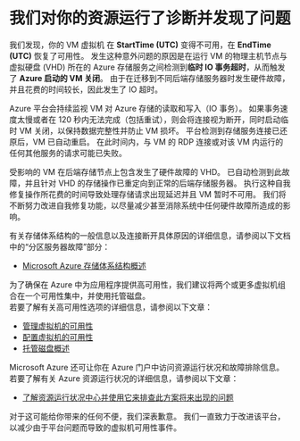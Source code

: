 <properties
    pageTitle="VMA RCA"
    description="RCA - 容器关闭 - E17 后端存储服务器硬件故障 - 迁移"
    infoBubbleText="发现最近已重新启动。 请参阅右侧的详细信息。"
    service="microsoft.compute"
    resource="virtualmachines"
    authors="jozender"
    displayOrder=""
    articleId="UnexpectedVMReboot_RCA-Container_shutdown-E17_Backend_Storage_Server_Hardware_Failure_Migration"
    diagnosticScenario="UnexpectedVMReboot"
    selfHelpType="rca"
    supportTopicIds="32411816"
    resourceTags="windows, linux"
    productPesIds="14749"
    cloudEnvironments="public"
/>

# <a name="we-ran-diagnostics-on-your-resource-and-found-an-issue"></a>我们对你的资源运行了诊断并发现了问题

<!--issueDescription-->
我们发现，你的 VM <!--$vmname-->虚拟机<!--/$vmname--> 在 **<!--$StartTime--> StartTime <!--/$StartTime--> (UTC)** 变得不可用，在 **<!--$EndTime--> EndTime <!--/$EndTime--> (UTC)** 恢复了可用性。
发生这种意外问题的原因是在运行 VM 的物理主机节点与虚拟硬盘 (VHD) 所在的 Azure 存储服务之间检测到**临时 IO 事务超时**，从而触发了 **Azure 启动的 VM 关闭**。 由于在迁移到不同后端存储服务器时发生硬件故障，并且花费的时间较长，因此发生了 IO 超时。
<!--/issueDescription-->

Azure 平台会持续监视 VM 对 Azure 存储的读取和写入（IO 事务）。  如果事务速度太慢或者在 120 秒内无法完成（包括重试），则会将连接视为断开，同时启动临时 VM 关闭，以保持数据完整性并防止 VM 损坏。 平台检测到存储服务连接已还原后，VM 已自动重启。 在此时间内，与 VM 的 RDP 连接或对该 VM 内运行的任何其他服务的请求可能已失败。<br>

受影响的 VM 在后端存储节点上包含发生了硬件故障的 VHD。 已自动检测到此故障，并且针对 VHD 的存储操作已重定向到正常的后端存储服务器。 执行这种自我修复操作所花费的时间导致处理存储请求出现延迟并且 VM 暂时不可用。 我们将不断努力改进自我修复功能，以尽量减少甚至消除系统中任何硬件故障所造成的影响。<br>

有关存储体系结构的一般信息以及连接断开具体原因的详细信息，请参阅以下文档中的“分区服务器故障”部分：<br>
* [Microsoft Azure 存储体系结构概述](https://blogs.msdn.microsoft.com/windowsazurestorage/2010/12/30/windows-azure-storage-architecture-overview/)<br>
 
为了确保在 Azure 中为应用程序提供高可用性，我们建议将两个或更多虚拟机组合在一个可用性集中，并使用托管磁盘。 <br>
若要了解有关高可用性选项的详细信息，请参阅以下文章：<br>
* [管理虚拟机的可用性](https://azure.microsoft.com/documentation/articles/virtual-machines-manage-availability)<br>
* [配置虚拟机的可用性](https://azure.microsoft.com/documentation/articles/virtual-machines-how-to-configure-availability)
* [托管磁盘概述](https://docs.microsoft.com/azure/storage/storage-managed-disks-overview) <br>

Microsoft Azure 还可让你在 Azure 门户中访问资源运行状况和故障排除信息。<br>
若要了解有关 Azure 资源运行状况的详细信息，请参阅以下文章：<br>
* [了解资源运行状况中心并使用它来排查此方案将来出现的问题](https://docs.microsoft.com/azure/resource-health/resource-health-overview)<br>

对于这可能给你带来的任何不便，我们深表歉意。 我们一直致力于改进该平台，以减少由于平台问题而导致的虚拟机可用性事件。

